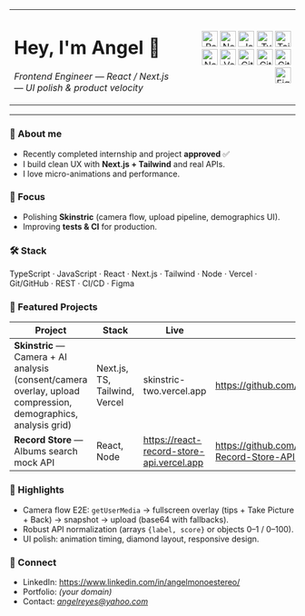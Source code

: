<!-- Header with side-by-side icons -->
<table width="100%">
  <tr>
    <td align="left" valign="middle">
      <h1>Hey, I'm Angel 👋</h1>
      <p><em>Frontend Engineer — React / Next.js — UI polish & product velocity</em></p>
    </td>
    <td align="right" valign="middle">
      <img src="https://cdn.jsdelivr.net/gh/devicons/devicon/icons/react/react-original.svg" height="28" alt="React" />
      <img src="https://cdn.jsdelivr.net/gh/devicons/devicon/icons/nextjs/nextjs-original.svg" height="28" alt="Next.js" />
      <img src="https://cdn.jsdelivr.net/gh/devicons/devicon/icons/javascript/javascript-original.svg" height="28" alt="JavaScript" />
      <img src="https://cdn.jsdelivr.net/gh/devicons/devicon/icons/typescript/typescript-original.svg" height="28" alt="TypeScript" />
      <img src="https://cdn.jsdelivr.net/gh/devicons/devicon/icons/tailwindcss/tailwindcss-original.svg" height="28" alt="Tailwind CSS" />
      <img src="https://cdn.jsdelivr.net/gh/devicons/devicon/icons/nodejs/nodejs-original.svg" height="28" alt="Node.js" />
      <img src="https://cdn.jsdelivr.net/gh/devicons/devicon/icons/vercel/vercel-original.svg" height="28" alt="Vercel" />
      <img src="https://cdn.jsdelivr.net/gh/devicons/devicon/icons/git/git-original.svg" height="28" alt="Git" />
      <img src="https://cdn.jsdelivr.net/gh/devicons/devicon/icons/github/github-original.svg" height="28" alt="GitHub" />
      <img src="https://cdn.jsdelivr.net/gh/devicons/devicon/icons/githubactions/githubactions-original.svg" height="28" alt="GitHub Actions" />
      <img src="https://cdn.jsdelivr.net/gh/devicons/devicon/icons/figma/figma-original.svg" height="28" alt="Figma" />
    </td>
  </tr>
</table>

---

### 🚀 About me
- Recently completed internship and project **approved** ✅  
- I build clean UX with **Next.js + Tailwind** and real APIs.  
- I love micro-animations and performance.

### 🔭 Focus
- Polishing **Skinstric** (camera flow, upload pipeline, demographics UI).
- Improving **tests & CI** for production.

### 🛠 Stack
TypeScript · JavaScript · React · Next.js · Tailwind · Node · Vercel · Git/GitHub · REST · CI/CD · Figma

### 🌟 Featured Projects
| Project | Stack | Live | Code |
|---|---|---|---|
| **Skinstric** — Camera + AI analysis (consent/camera overlay, upload compression, demographics, analysis grid) | Next.js, TS, Tailwind, Vercel | skinstric-two.vercel.app| https://github.com/angelmonoestereo/skinstric |
| **Record Store** — Albums search mock API | React, Node | https://react-record-store-api.vercel.app | https://github.com/AngelMonoestereo/React-Record-Store-API.git|

### 🧩 Highlights
- Camera flow E2E: `getUserMedia` → fullscreen overlay (tips + Take Picture + Back) → snapshot → upload (base64 with fallbacks).
- Robust API normalization (arrays `{label, score}` or objects 0–1 / 0–100).
- UI polish: animation timing, diamond layout, responsive design.

### 🤝 Connect
- LinkedIn: https://www.linkedin.com/in/angelmonoestereo/
- Portfolio: *(your domain)*
- Contact: *angelreyes@yahoo.com*
